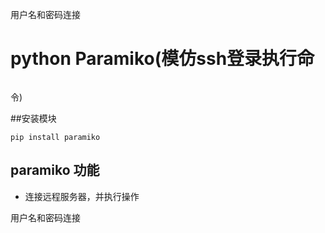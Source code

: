 用户名和密码连接

# python Paramiko(模仿ssh登录执行命
<pre>
</pre>令)


##安装模块

```pip install paramiko```


## paramiko 功能

* 连接远程服务器，并执行操作

用户名和密码连接
<pre>


</pre>
